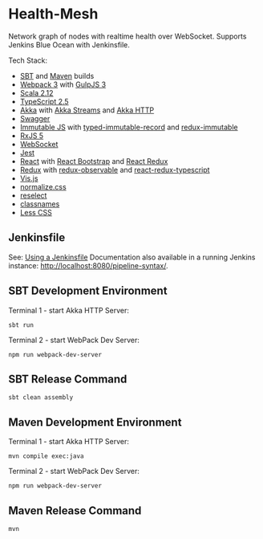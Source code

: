 # Health-Mesh #

Network graph of nodes with realtime health over WebSocket.
Supports Jenkins Blue Ocean with Jenkinsfile.
 
Tech Stack:
* [SBT](http://www.scala-sbt.org/) and [Maven](https://maven.apache.org/) builds 
* [Webpack 3](https://webpack.github.io/) with [GulpJS 3](http://gulpjs.com/)
* [Scala 2.12](https://www.scala-lang.org/)
* [TypeScript 2.5](https://www.typescriptlang.org/)
* [Akka](http://akka.io/) with [Akka Streams](http://doc.akka.io/docs/akka/current/scala/stream/index.html)
 and [Akka HTTP](http://doc.akka.io/docs/akka-http/current/scala/http/index.html) 
* [Swagger](https://swagger.io/)
* [Immutable JS](https://facebook.github.io/immutable-js/)
 with [typed-immutable-record](https://github.com/rangle/typed-immutable-record)
  and [redux-immutable](https://github.com/gajus/redux-immutable)
* [RxJS 5](http://reactivex.io/rxjs/)
* [WebSocket](https://www.w3.org/TR/websockets/)
* [Jest](https://facebook.github.io/jest/)
* [React](https://facebook.github.io/react/) with [React Bootstrap](https://react-bootstrap.github.io/)
 and [React Redux](http://redux.js.org/docs/basics/UsageWithReact.html)
* [Redux](http://redux.js.org/) with [redux-observable](https://redux-observable.js.org/)
 and [react-redux-typescript](https://github.com/piotrwitek/react-redux-typescript)
* [Vis.js](http://visjs.org/)
* [normalize.css](https://necolas.github.io/normalize.css/)
* [reselect](https://github.com/reactjs/reselect)
* [classnames](https://github.com/JedWatson/classnames)
* [Less CSS](http://lesscss.org/)


## Jenkinsfile
See: [Using a Jenkinsfile](https://jenkins.io/doc/book/pipeline/jenkinsfile/)
Documentation also available in a running Jenkins instance:
[http://localhost:8080/pipeline-syntax/](http://localhost:8080/pipeline-syntax/).


## SBT Development Environment ##

Terminal 1 - start Akka HTTP Server:

    sbt run

Terminal 2 - start WebPack Dev Server:

    npm run webpack-dev-server


## SBT Release Command ##

    sbt clean assembly


## Maven Development Environment ##

Terminal 1 - start Akka HTTP Server:

    mvn compile exec:java

Terminal 2 - start WebPack Dev Server:

    npm run webpack-dev-server


## Maven Release Command ##

    mvn
